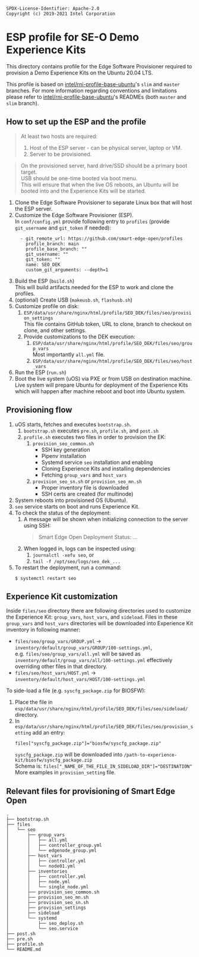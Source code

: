 ```text
SPDX-License-Identifier: Apache-2.0
Copyright (c) 2019-2021 Intel Corporation
```

# ESP profile for SE-O Demo Experience Kits

This directory contains profile for the Edge Software Provisioner required to provision a Demo Experience Kits on the Ubuntu 20.04 LTS.

This profile is based on [intel/rni-profile-base-ubuntu](https://github.com/intel/rni-profile-base-ubuntu)'s `slim` and `master` branches.
For more information regarding conventions and limitations please refer to [intel/rni-profile-base-ubuntu](https://github.com/intel/rni-profile-base-ubuntu)'s READMEs (both `master` and `slim` branch).

## How to set up the ESP and the profile

> At least two hosts are required:
> 1. Host of the ESP server - can be physical server, laptop or VM.
> 1. Server to be provisioned.

> On the provisioned server, hard drive/SSD should be a primary boot target.<br>
> USB should be one-time booted via boot menu.<br>
> This will ensure that when the live OS reboots, an Ubuntu will be booted into and the Experience Kits will be started.

1. Clone the Edge Software Provisioner to separate Linux box that will host the ESP server.
1. Customize the Edge Software Provisioner (ESP).<br>
   In `conf/config.yml` provide following entry to `profiles` (provide `git_username` and `git_token` if needed):
   ```
     - git_remote_url: https://github.com/smart-edge-open/profiles
       profile_branch: main
       profile_base_branch: ""
       git_username: ""
       git_token: ""
       name: SEO_DEK
       custom_git_arguments: --depth=1
   ```
1. Build the ESP (`build.sh`)<br>
   This will build artifacts needed for the ESP to work and clone the profiles.
1. (optional) Create USB (`makeusb.sh`, `flashusb.sh`)
1. Customize profile on disk:
   1. `ESP/data/usr/share/nginx/html/profile/SEO_DEK/files/seo/provision_settings`</br>
      This file contains GitHub token, URL to clone, branch to checkout on clone, and other settings.
   1. Provide customizations to the DEK execution:
      1. `ESP/data/usr/share/nginx/html/profile/SEO_DEK/files/seo/group_vars`<br>
         Most importantly `all.yml` file.
      1. `ESP/data/usr/share/nginx/html/profile/SEO_DEK/files/seo/host_vars`
1. Run the ESP (`run.sh`)
1. Boot the live system (uOS) via PXE or from USB on destination machine.<br>
   Live system will prepare Ubuntu for deployment of the Experience Kits which will happen after machine reboot and boot into Ubuntu system.

## Provisioning flow

1. uOS starts, fetches and executes `bootstrap.sh`.
   1. `bootstrap.sh` executes `pre.sh`, `profile.sh`, and `post.sh`
   1. `profile.sh` executes two files in order to provision the EK: 
      1. `provision_seo_common.sh`
         - SSH key generation
         - Pipenv installation
         - Systemd service `seo` installation and enabling
         - Cloning Experience Kits and installing dependencies
         - Fetching `group_vars` and `host_vars`
      2. `provision_seo_sn.sh` or `provision_seo_mn.sh`
         - Proper inventory file is downloaded
         - SSH certs are created (for multinode)
1. System reboots into provisioned OS (Ubuntu).
1. `seo` service starts on boot and runs Experience Kit.<br>
1. To check the status of the deployment:
   1. A message will be shown when initializing connection to the server using SSH:
      > Smart Edge Open Deployment Status: ...
   1. When logged in, logs can be inspected using:
      1. `journalctl -xefu seo`, or
      1. `tail -f /opt/seo/logs/seo_dek_...`
1. To restart the deployment, run a command:
   ```
   $ systemctl restart seo
   ```

## Experience Kit customization
Inside `files/seo` directory there are following directories used to customize the Experience Kit: `group_vars`, `host_vars`, and `sideload`.
Files in these `group_vars` and `host_vars` directories will be downloaded into Experience Kit inventory in following manner:
* `files/seo/group_vars/GROUP.yml` -> `inventory/default/group_vars/GROUP/100-settings.yml`,<br>
   e.g. `files/seo/group_vars/all.yml` will be saved as `inventory/default/group_vars/all/100-settings.yml` effectively overriding other files in that directory.
* `files/seo/host_vars/HOST.yml` -> `inventory/default/host_vars/HOST/100-settings.yml`

To side-load a file (e.g. `syscfg_package.zip` for BIOSFW):
1. Place the file in `esp/data/usr/share/nginx/html/profile/SEO_DEK/files/seo/sideload/` directory.
1. In `esp/data/usr/share/nginx/html/profile/SEO_DEK/files/seo/provision_setting` add an entry:
   ```
   files["syscfg_package.zip"]="biosfw/syscfg_package.zip"
   ```
   `syscfg_package.zip` will be downloaded into `/path-to-experience-kit/biosfw/syscfg_package.zip`<br>
   Schema is: `files["_NAME_OF_THE_FILE_IN_SIDELOAD_DIR"]="DESTINATION"`<br>
   More examples in `provision_setting` file.

## Relevant files for provisioning of Smart Edge Open

```
.
├── bootstrap.sh
├── files
│   └── seo
│       ├── group_vars
│       │   ├── all.yml
│       │   ├── controller_group.yml
│       │   └── edgenode_group.yml
│       ├── host_vars
│       │   ├── controller.yml
│       │   └── node01.yml
│       ├── inventories
│       │   ├── controller.yml
│       │   ├── node.yml
│       │   └── single_node.yml
│       ├── provision_seo_common.sh
│       ├── provision_seo_mn.sh
│       ├── provision_seo_sn.sh
│       ├── provision_settings
│       ├── sideload
│       └── systemd
│           ├── seo_deploy.sh
│           └── seo.service
├── post.sh
├── pre.sh
├── profile.sh
└── README.md
```
